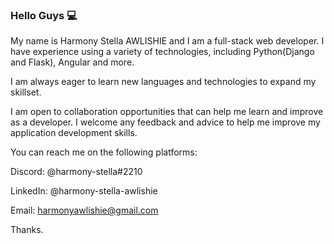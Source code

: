 ### Hello Guys 💻

My name is Harmony Stella AWLISHIE and I am a full-stack web developer. I have experience using a variety of technologies, including Python(Django and Flask), Angular  and more.

 I am always eager to learn new languages and technologies to expand my skillset.

I am open to collaboration opportunities that can help me learn and improve as a developer. I welcome any feedback and advice to help me improve my application development skills.

You can reach me on the following platforms:

Discord: @harmony-stella#2210

LinkedIn: @harmony-stella-awlishie

Email: harmonyawlishie@gmail.com

Thanks.
